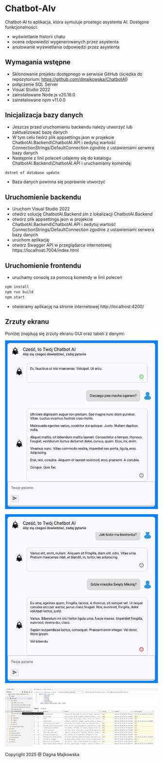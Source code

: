 # Chatbot-AIv

Chatbot-AI to aplikacja, która symuluje prostego asystenta AI. Dostępne funkcjonalności:
* wyświetlanie historii chatu
* ocena odpowiedzi wygenerowanych przez asystenta
* anulowanie wyświetlania odpowiedzi przez asystenta

## Wymagania wstępne

* Sklonowanie projektu dostępnego w serwisie GitHub (ścieżka do repozytorium: https://github.com/dmajkowska/ChatbotAI)
* połączenie SQL Server 
* Visual Studio 2022
* zainstalowane Node.js v20.16.0
* zainstalowane npm v11.0.0

## Inicjalizacja bazy danych

* Jeszcze przed uruchomieniu backendu należy utworzyć lub zaktualizować bazę danych
* W tym celu twórz plik appsettings.json w projekcie ChatbotAI.Backend\ChatbotAI.API i zedytuj wartość ConnectionStrings/DefaultConnection zgodnie z ustawieniami serwera bazy danych
* Następnie z linii poleceń udajemy się do katalogu ChatbotAI.Backend\ChatbotAI.API i uruchamiamy komendę:
```bash
dotnet ef database update
```
* Baza danych powinna się poprawnie utworzyć

## Uruchomienie backendu

* Uruchom Visual Studio 2022
* otwórz solucję ChatbotAI.Backend.sln z lokalizacji  ChatbotAI.Backend
* otwórz plik appsettings.json w projekcie ChatbotAI.Backend\ChatbotAI.API i zedytuj wartość ConnectionStrings/DefaultConnection zgodnie z ustawieniami serwera bazy danych
* uruchom aplikację
* otwórz Swagger API w przeglądarce internetowej https://localhost:7004/index.html


## Uruchomienie frontendu

* uruchamy consolę za pomocą komendy w linii poleceń
```bash
npm install
npm run build
npm start
```
* otwieramy aplikację na stronie internetowej http://localhost:4200/

## Zrzuty ekranu

Poniżej znajdują się zrzuty ekranu GUI oraz tabeli z danymi:

![Widok okna głównego](screenshots/chatbot.png)

![Ocena odpowiedzi](screenshots/rating.png)

![Widok danych w Sql Server Management Studio](screenshots/db.png)

Copyright 2025 @ Dagna Majkowska


